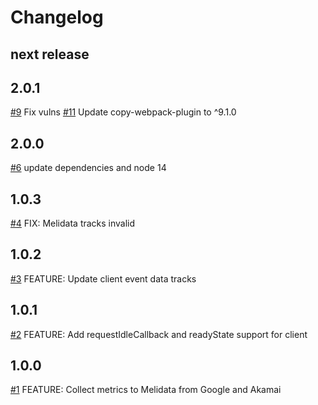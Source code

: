 # Changelog
## next release

## 2.0.1
[#9](https://github.com/mercadolibre/fury_frontend-cdn-metrics/pull/9) Fix vulns
[#11](https://github.com/mercadolibre/fury_frontend-cdn-metrics/pull/11) Update copy-webpack-plugin to ^9.1.0

## 2.0.0
[#6](https://github.com/mercadolibre/fury_frontend-cdn-metrics/pull/6) update dependencies and node 14

## 1.0.3
[#4](https://github.com/mercadolibre/fury_frontend-cdn-metrics/pull/4) FIX: Melidata tracks invalid

## 1.0.2
[#3](https://github.com/mercadolibre/fury_frontend-cdn-metrics/pull/3) FEATURE: Update client event data tracks

## 1.0.1
[#2](https://github.com/mercadolibre/fury_frontend-cdn-metrics/pull/2) FEATURE: Add requestIdleCallback and readyState support for client

## 1.0.0
[#1](https://github.com/mercadolibre/fury_frontend-cdn-metrics/pull/1) FEATURE: Collect metrics to Melidata from Google and Akamai

